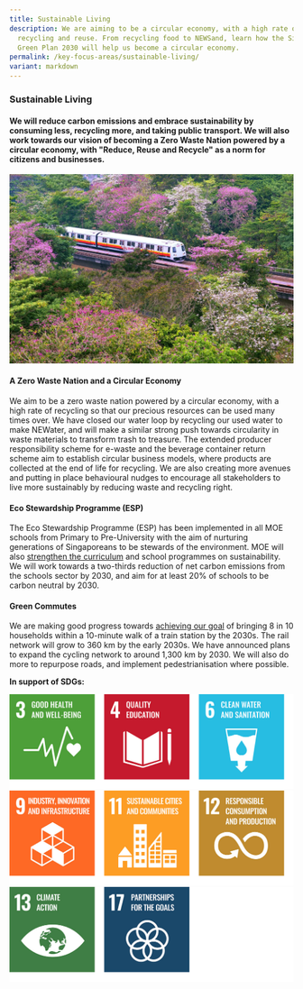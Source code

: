 ```yaml
---
title: Sustainable Living
description: We are aiming to be a circular economy, with a high rate of
  recycling and reuse. From recycling food to NEWSand, learn how the Singapore
  Green Plan 2030 will help us become a circular economy.
permalink: /key-focus-areas/sustainable-living/
variant: markdown
---
```

### Sustainable Living

#### We will reduce carbon emissions and embrace sustainability by consuming less, recycling more, and taking public transport. We will also work towards our vision of becoming a Zero Waste Nation powered by a circular economy, with "Reduce, Reuse and Recycle" as a norm for citizens and businesses.

<img src="/images/framework/framework_sustainableliving.jpg" alt="Sustainable Living"> 

#### A Zero Waste Nation and a Circular Economy

We aim to be a zero waste nation powered by a circular economy, with a high rate of recycling so that our precious resources can be used many times over. We have closed our water loop by recycling our used water to make NEWater, and will make a similar strong push towards circularity in waste materials to transform trash to treasure. The extended producer responsibility scheme for e-waste and the beverage container return scheme aim to establish circular business models, where products are collected at the end of life for recycling. We are also creating more avenues and putting in place behavioural nudges to encourage all stakeholders to live more sustainably by reducing waste and recycling right.

#### Eco Stewardship Programme (ESP)

The Eco Stewardship Programme (ESP) has been implemented in all MOE schools from Primary to Pre-University with the aim of nurturing generations of Singaporeans to be stewards of the environment. MOE will also [strengthen the curriculum](https://www.moe.gov.sg/news/press-releases/20210304-learn-for-life-equipping-ourselves-for-a-changing-world-nurturing-stewards-of-the-environment) and school programmes on sustainability. We will work towards a two-thirds reduction of net carbon emissions from the schools sector by 2030, and aim for at least 20% of schools to be carbon neutral by 2030.

#### Green Commutes

We are making good progress towards [achieving our goal](https://www.mot.gov.sg/what-we-do/green-transport/sustainable-land-transport) of bringing 8 in 10 households within a 10-minute walk of a train station by the 2030s. The rail network will grow to 360 km by the early 2030s. We have announced plans to expand the cycling network to around 1,300 km by 2030. We will also do more to repurpose roads, and implement pedestrianisation where possible.

**In support of SDGs:**

<div class="sdg-container">
	<img class="sdg-image" src="/images/framework/sustainableliving_01.jpg" alt="3 4 6">
	<img class="sdg-image" src="/images/framework/sustainableliving_02.jpg" alt="9 11 12">
	<img class="sdg-image" src="/images/framework/sustainableliving_03.jpg" alt="13 17">
	<div class="sdg-image"></div>
</div>